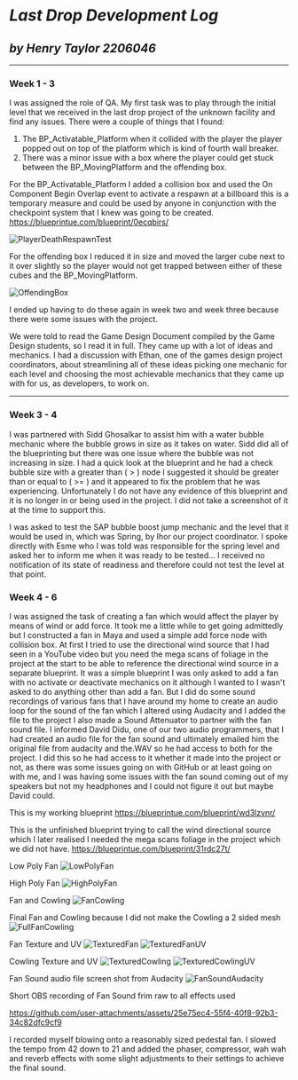 # **_Last Drop Development Log_**
## **_by Henry Taylor 2206046_**
---
### Week 1 - 3
I was assigned the role of QA. My first task was to play through the initial level that we received in the last drop project of the unknown facility and find any issues. There were a couple of things that I found:
1. The BP_Activatable_Platform when it collided with the player the player popped out on top of the platform which is kind of fourth wall breaker.
2. There was a minor issue with a box where the player could get stuck between the BP_MovingPlatform and the offending box.

For the BP_Activatable_Platform I added a collision box and used the On Component Begin Overlap event to activate a respawn at a billboard this is a temporary measure and could be used by anyone in conjunction with the checkpoint system that I knew was going to be created.
https://blueprintue.com/blueprint/0ecqbirs/

![PlayerDeathRespawnTest](https://github.com/user-attachments/assets/40c82303-6f5e-4792-a284-4a3c602b3f66)

For the offending box I reduced it in size and moved the larger cube next to it over slightly so the player would not get trapped between either of these cubes and the BP_MovingPlatform.

![OffendingBox](https://github.com/user-attachments/assets/f76ecb75-f46c-45dc-a9f2-935c4e646cc7)

I ended up having to do these again in week two and week three because there were some issues with the project.

We were told to read the Game Design Document compiled by the Game Design students, so I read it in full. They came up with a lot of ideas and mechanics. I had a discussion with Ethan, one of the games design project coordinators, about streamlining all of these ideas picking one mechanic for each level and choosing the most achievable mechanics that they came up with for us, as developers, to work on.

---
### Week 3 - 4
I was partnered with Sidd Ghosalkar to assist him with a water bubble mechanic where the bubble grows in size as it takes on water. Sidd did all of the blueprinting but there was one issue where the bubble was not increasing in size. I had a quick look at the blueprint and he had a check bubble size with a greater than ( > ) node I suggested it should be greater than or equal to ( >= ) and it appeared to fix the problem that he was experiencing. Unfortunately I do not have any evidence of this blueprint and it is no longer in or being used in the project. I did not take a screenshot of it at the time to support this.

I was asked to test the SAP bubble boost jump mechanic and the level that it would be used in, which was Spring, by Ihor our project coordinator. I spoke directly with Esme who I was told was responsible for the spring level and asked her to inform me when it was ready to be tested... I received no notification of its state of readiness and therefore could not test the level at that point.

### Week 4 - 6
I was assigned the task of creating a fan which would affect the player by means of wind or add force. It took me a little while to get going admittedly but I constructed a fan in Maya and used a simple add force node with collision box. At first I tried to use the directional wind source that I had seen in a YouTube video but you need the mega scans of foliage in the project at the start to be able to reference the directional wind source in a separate blueprint. It was a simple blueprint I was only asked to add a fan with no activate or deactivate mechanics on it although I wanted to I wasn't asked to do anything other than add a fan. But I did do some sound recordings of various fans that I have around my home to create an audio loop for the sound of the fan which I altered using Audacity and I added the file to the project I also made a Sound Attenuator to partner with the fan sound file. I informed David Didu, one of our two audio programmers, that I had created an audio file for the fan sound and ultimately emailed him the original file from audacity and the.WAV so he had access to both for the project. I did this so he had access to it whether it made into the project or not, as there was some issues going on with GitHub or at least going on with me, and I was having some issues with the fan sound coming out of my speakers but not my headphones and I could not figure it out but maybe David could.

This is my working blueprint
https://blueprintue.com/blueprint/wd3lzvnr/

This is the unfinished blueprint trying to call the wind directional source which I later realised I needed the mega scans foliage in the project which we did not have.
https://blueprintue.com/blueprint/31rdc27t/

Low Poly Fan
![LowPolyFan](https://github.com/user-attachments/assets/ce2623e9-27ee-4189-815d-db0f31b6c87a)

High Poly Fan
![HighPolyFan](https://github.com/user-attachments/assets/94b52111-88f4-41e8-9022-0151fb9a7858)

Fan and Cowling
![FanCowling](https://github.com/user-attachments/assets/0cb7b2d0-0e4e-4941-a7a3-fdb2f53d6c53)

Final Fan and Cowling because I did not make the Cowling a 2 sided mesh
![FullFanCowling](https://github.com/user-attachments/assets/18a3cdc1-4a97-4058-9bfc-e728db8ea5e5)

Fan Texture and UV
![TexturedFan](https://github.com/user-attachments/assets/8c3a2aaf-55fc-4232-b87b-1cc2a337ddf7)
![TexturedFanUV](https://github.com/user-attachments/assets/09c0986d-70b9-4e7f-b2e6-bd653b49c26d)

Cowling Texture and UV
![TexturedCowling](https://github.com/user-attachments/assets/f96c02fe-dc70-4e71-bb41-24c52ca1c71a)
![TexturedCowlingUV](https://github.com/user-attachments/assets/50b02938-dec4-4b69-a393-71773bfcd119)

Fan Sound audio file screen shot from Audacity
![FanSoundAudacity](https://github.com/user-attachments/assets/13d4096e-057c-41e8-8ca3-440660665187)

Short OBS recording of Fan Sound frim raw to all effects used

https://github.com/user-attachments/assets/25e75ec4-55f4-40f8-92b3-34c82dfc9cf9

I recorded myself blowing onto a reasonably sized pedestal fan. I slowed the tempo from 42 down to 21 and added the phaser, compressor, wah wah and reverb effects with some slight adjustments to their settings to achieve the final sound.
